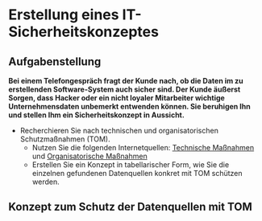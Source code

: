 # Erstellung eines IT-Sicherheitskonzeptes

## Aufgabenstellung

**Bei einem Telefongespräch fragt der Kunde nach, ob die Daten im zu erstellenden Software-System auch sicher sind. Der Kunde äußerst Sorgen, dass Hacker oder ein nicht loyaler Mitarbeiter wichtige Unternehmensdaten unbemerkt entwenden können. Sie beruhigen Ihn und stellen Ihm ein Sicherheitskonzept in Aussicht.**

* Recherchieren Sie nach technischen und organisatorischen Schutzmaßnahmen (TOM).
    * Nutzen Sie die folgenden Internetquellen: [Technische Maßnahmen](https://sichere-it.org/technische-massnahmen/) und [Organisatorische Maßnahmen](https://sichere-it.org/organisatorische-massnahmen/)
    * Erstellen Sie ein Konzept in tabellarischer Form, wie Sie die einzelnen gefundenen Datenquellen konkret mit TOM schützen werden.

## Konzept zum Schutz der Datenquellen mit TOM